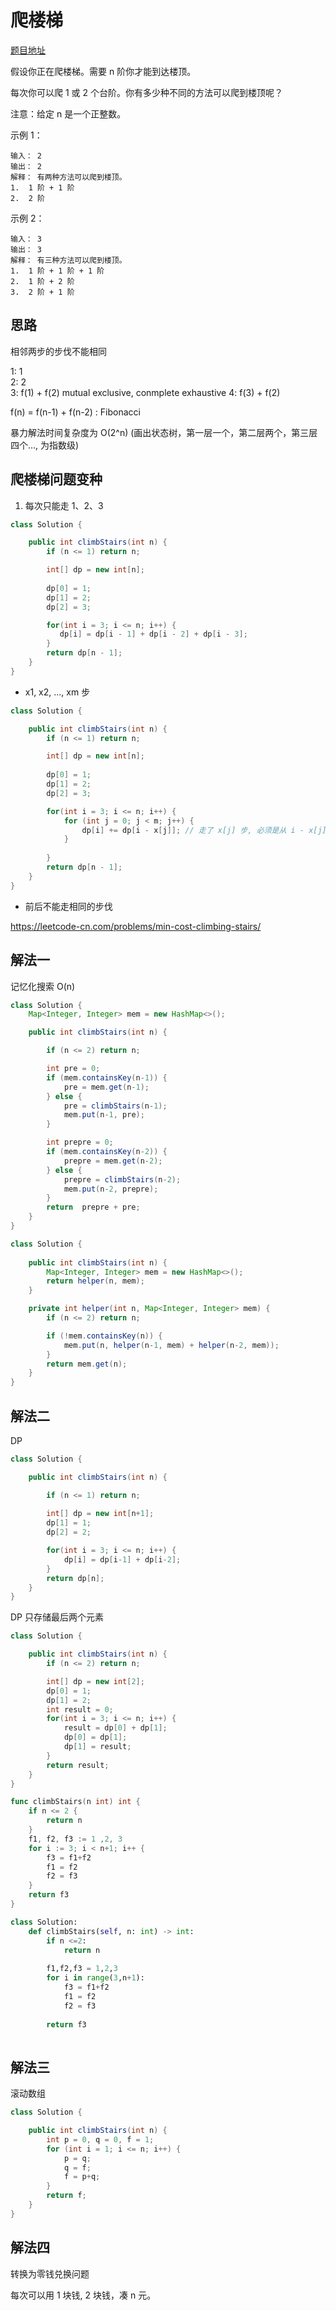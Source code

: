 
# 爬楼梯

[题目地址](https://leetcode-cn.com/problems/climbing-stairs)

假设你正在爬楼梯。需要 n 阶你才能到达楼顶。

每次你可以爬 1 或 2 个台阶。你有多少种不同的方法可以爬到楼顶呢？

注意：给定 n 是一个正整数。

示例 1：

```
输入： 2
输出： 2
解释： 有两种方法可以爬到楼顶。
1.  1 阶 + 1 阶
2.  2 阶
```

示例 2：

```
输入： 3
输出： 3
解释： 有三种方法可以爬到楼顶。
1.  1 阶 + 1 阶 + 1 阶
2.  1 阶 + 2 阶
3.  2 阶 + 1 阶
```

## 思路

相邻两步的步伐不能相同

1: 1  
2: 2  
3: f(1) + f(2)  mutual exclusive, conmplete exhaustive
4: f(3) + f(2)   

f(n) = f(n-1) + f(n-2) : Fibonacci

暴力解法时间复杂度为 O(2^n) (画出状态树，第一层一个，第二层两个，第三层四个..., 为指数级)


## 爬楼梯问题变种

1. 每次只能走 1、2、3

```Java
class Solution {

    public int climbStairs(int n) {
        if (n <= 1) return n;

        int[] dp = new int[n];
        
        dp[0] = 1;
        dp[1] = 2;
        dp[2] = 3;

        for(int i = 3; i <= n; i++) {
           dp[i] = dp[i - 1] + dp[i - 2] + dp[i - 3];
        }
        return dp[n - 1];
    }
}
```

- x1, x2, ..., xm 步

```Java
class Solution {

    public int climbStairs(int n) {
        if (n <= 1) return n;

        int[] dp = new int[n];
        
        dp[0] = 1;
        dp[1] = 2;
        dp[2] = 3;

        for(int i = 3; i <= n; i++) {
            for (int j = 0; j < m; j++) {
                dp[i] += dp[i - x[j]]; // 走了 x[j] 步, 必须是从 i - x[j] 上来的
            }
           
        }
        return dp[n - 1];
    }
}
```

- 前后不能走相同的步伐

https://leetcode-cn.com/problems/min-cost-climbing-stairs/


## 解法一

记忆化搜索 O(n)

```Java
class Solution {
    Map<Integer, Integer> mem = new HashMap<>();

    public int climbStairs(int n) {

        if (n <= 2) return n;

        int pre = 0;
        if (mem.containsKey(n-1)) {
            pre = mem.get(n-1);
        } else {
            pre = climbStairs(n-1);
            mem.put(n-1, pre);
        }

        int prepre = 0;
        if (mem.containsKey(n-2)) {
            prepre = mem.get(n-2);
        } else {
            prepre = climbStairs(n-2);
            mem.put(n-2, prepre);
        }
        return  prepre + pre;
    }
}
```

```Java
class Solution {
    
    public int climbStairs(int n) {
        Map<Integer, Integer> mem = new HashMap<>();
        return helper(n, mem);
    }

    private int helper(int n, Map<Integer, Integer> mem) {
        if (n <= 2) return n;

        if (!mem.containsKey(n)) {
            mem.put(n, helper(n-1, mem) + helper(n-2, mem));
        }
        return mem.get(n);
    }
}
```

## 解法二

DP

```Java
class Solution {

    public int climbStairs(int n) {

        if (n <= 1) return n;
        
        int[] dp = new int[n+1];
        dp[1] = 1;
        dp[2] = 2;

        for(int i = 3; i <= n; i++) {
            dp[i] = dp[i-1] + dp[i-2];
        }       
        return dp[n];
    }
}
```

DP 只存储最后两个元素

```Java
class Solution {

    public int climbStairs(int n) {
        if (n <= 2) return n;

        int[] dp = new int[2];
        dp[0] = 1;
        dp[1] = 2;
        int result = 0;
        for(int i = 3; i <= n; i++) {
            result = dp[0] + dp[1];
            dp[0] = dp[1];
            dp[1] = result;
        }
        return result;
    }
}
```

```go
func climbStairs(n int) int {
    if n <= 2 {
        return n
    }
    f1, f2, f3 := 1 ,2, 3
    for i := 3; i < n+1; i++ {
        f3 = f1+f2
        f1 = f2
        f2 = f3
    }
    return f3
}
```

```python
class Solution:
    def climbStairs(self, n: int) -> int:
        if n <=2:
            return n
        
        f1,f2,f3 = 1,2,3
        for i in range(3,n+1):
            f3 = f1+f2
            f1 = f2
            f2 = f3
        
        return f3
             
```

## 解法三

滚动数组

```Java
class Solution {

    public int climbStairs(int n) {
        int p = 0, q = 0, f = 1;
        for (int i = 1; i <= n; i++) {
            p = q;
            q = f;
            f = p+q;
        }
        return f;
    }
}
```

## 解法四

转换为零钱兑换问题

每次可以用 1 块钱, 2 块钱，凑 n 元。

```Java

```